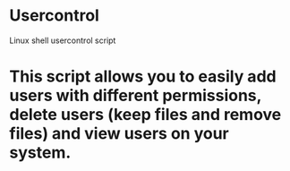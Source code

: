 # Usercontrol
 Linux shell usercontrol script

# This script allows you to easily add users with different permissions, delete users (keep files and remove files) and view users on your system.